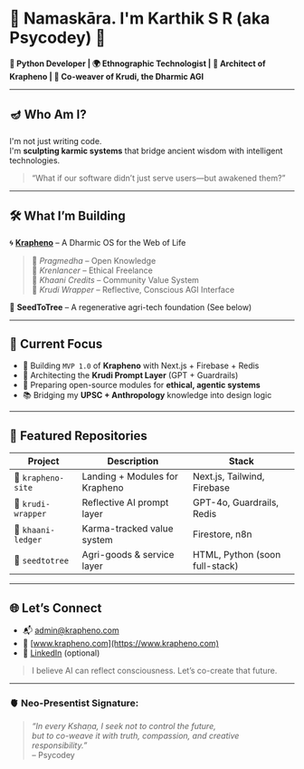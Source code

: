 
# 🙏 Namaskāra. I'm Karthik S R (aka Psycodey) 🌿

**🧠 Python Developer | 🌍 Ethnographic Technologist | 🔱 Architect of Krapheno | 🔮 Co-weaver of Krudi, the Dharmic AGI**

---

## 🪔 Who Am I?

I'm not just writing code.  
I'm **sculpting karmic systems** that bridge ancient wisdom with intelligent technologies.

> “What if our software didn’t just serve users—but awakened them?”

---

## 🛠️ What I’m Building

🌀 **[Krapheno](https://www.krapheno.com)** – A Dharmic OS for the Web of Life  
> 🔹 *Pragmedha* – Open Knowledge  
> 🔹 *Krenlancer* – Ethical Freelance  
> 🔹 *Khaani Credits* – Community Value System  
> 🔹 *Krudi Wrapper* – Reflective, Conscious AGI Interface

🌱 **SeedToTree** – A regenerative agri-tech foundation (See below)

---

## 🔭 Current Focus

- 🚀 Building `MVP 1.0` of **Krapheno** with Next.js + Firebase + Redis  
- 🧬 Architecting the **Krudi Prompt Layer** (GPT + Guardrails)  
- 🔁 Preparing open-source modules for **ethical, agentic systems**  
- 📚 Bridging my **UPSC + Anthropology** knowledge into design logic

---

## 🌱 Featured Repositories

| Project | Description | Stack |
|--------|-------------|-------|
| 🔗 `krapheno-site` | Landing + Modules for Krapheno | Next.js, Tailwind, Firebase |
| 🧠 `krudi-wrapper` | Reflective AI prompt layer | GPT-4o, Guardrails, Redis |
| 🔄 `khaani-ledger` | Karma-tracked value system | Firestore, n8n |
| 🌾 `seedtotree` | Agri-goods & service layer | HTML, Python (soon full-stack) |

---

## 🌐 Let’s Connect

- 📬 admin@krapheno.com  
- 🪩 [www.krapheno.com](https://www.krapheno.com)  
- 🔗 [LinkedIn](https://www.linkedin.com/in/karthiksr/) (optional)  

> I believe AI can reflect consciousness. Let’s co-create that future.

---

### 🫀 Neo-Presentist Signature:

> *“In every Kshaṇa, I seek not to control the future,  
> but to co-weave it with truth, compassion, and creative responsibility.”*  
> – Psycodey
<!--
**Zegmi/Zegmi** is a ✨ _special_ ✨ repository because its `README.md` (this file) appears on your GitHub profile.

Here are some ideas to get you started:

- 🔭 I’m currently working on ...
- 🌱 I’m currently learning ...
- 👯 I’m looking to collaborate on ...
- 🤔 I’m looking for help with ...
- 💬 Ask me about ...
- 📫 How to reach me: ...
- 😄 Pronouns: ...
- ⚡ Fun fact: ...
